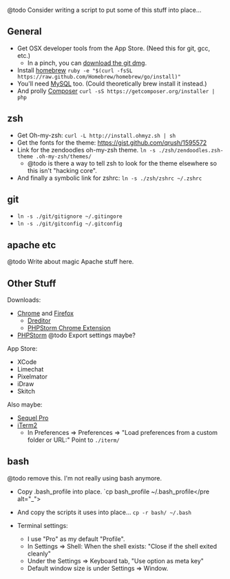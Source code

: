 @todo Consider writing a script to put some of this stuff into place...

General
-------
* Get OSX developer tools from the App Store. (Need this for git, gcc, etc.)
  * In a pinch, you can [download the git dmg](http://git-scm.com/download/mac).
* Install [homebrew](http://brew.sh/) `ruby -e "$(curl -fsSL https://raw.github.com/Homebrew/homebrew/go/install)"`
* You'll need [MySQL](http://dev.mysql.com/downloads/mysql/) too. (Could theoretically brew install it instead.)
* And prolly [Composer](https://getcomposer.org/) `curl -sS https://getcomposer.org/installer | php`

zsh
----
* Get Oh-my-zsh: `curl -L http://install.ohmyz.sh | sh`
* Get the fonts for the theme: https://gist.github.com/qrush/1595572
* Link for the zendoodles oh-my-zsh theme. `ln -s ./zsh/zendoodles.zsh-theme .oh-my-zsh/themes/`
  * @todo is there a way to tell zsh to look for the theme elsewhere so this isn't "hacking core".
* And finally a symbolic link for zshrc: `ln -s ./zsh/zshrc ~/.zshrc`

git
---
* `ln -s ./git/gitignore ~/.gitingore`
* `ln -s ./git/gitconfig ~/.gitconfig`

apache etc
----------
@todo Write about magic Apache stuff here.

Other Stuff
------------
Downloads:
* [Chrome](https://www.google.com/chrome/browser/) and [Firefox](http://www.getfirefox.net/dl/en-us.html)
  * [Dreditor](https://dreditor.org/)
  * [PHPStorm Chrome Extension](https://chrome.google.com/webstore/detail/jetbrains-ide-support/hmhgeddbohgjknpmjagkdomcpobmllji)
* [PHPStorm](http://www.jetbrains.com/phpstorm/) @todo Export settings maybe?

App Store:
* XCode
* Limechat
* Pixelmator
* iDraw
* Skitch

Also maybe:
* [Sequel Pro](http://www.sequelpro.com/download)
* [iTerm2](http://iterm2.com/downloads.html)
  * In Preferences => Preferences => "Load preferences from a custom folder or URL:" Point to `./iterm/`

bash
-----
@todo remove this. I'm not really using bash anymore.
* Copy .bash_profile into place.
`cp bash_profile ~/.bash_profile</pre alt="_">
* And copy the scripts it uses into place...
`cp -r bash/ ~/.bash`

* Terminal settings:
  * I use "Pro" as my default "Profile".
  * In Settings => Shell: When the shell exists: "Close if the shell exited cleanly"
  * Under the Settings => Keyboard tab, "Use option as meta key"
  * Default window size is under Settings => Window.

